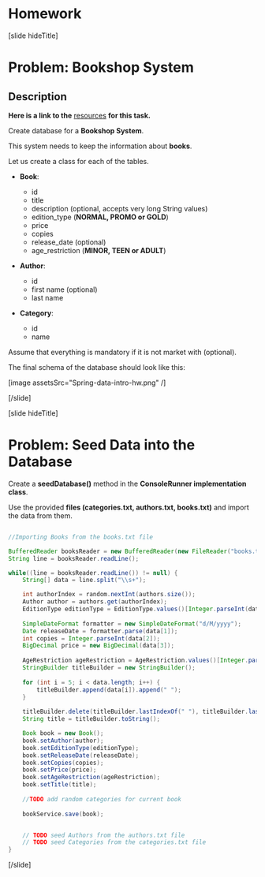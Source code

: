 # Homework

[slide hideTitle]

# Problem: Bookshop System

## Description

**Here is a link to the** [resources](https://videos.softuni.org/resources/java/Java-ORM-And-Spring-Data/05-Spring-Data-Intro-Homework-Resources.zip) **for this task.**

Create database for a **Bookshop System**. 

This system needs to keep the information about **books**. 

Let us create a class for each of the tables.
-	**Book**:
     -  id
     -  title 
     -  description (optional, accepts very long String values) 
     -  edition_type (**NORMAL, PROMO or GOLD**)
     -  price
     -  copies
     -  release_date (optional)
     -  age_restriction (**MINOR, TEEN or ADULT**)

-	**Author**:
    - id 
    - first name (optional) 
    - last name

-	**Category**:
    - id 
    - name

Assume that everything is mandatory if it is not market with (optional).

The final schema of the database should look like this:

[image assetsSrc="Spring-data-intro-hw.png" /]

[/slide]

[slide hideTitle]

# Problem: Seed Data into the Database

Create a **seedDatabase()** method in the **ConsoleRunner implementation class**. 

Use the provided **files (categories.txt, authors.txt, books.txt)** and import the data from them.

```java

//Importing Books from the books.txt file

BufferedReader booksReader = new BufferedReader(new FileReader("books.txt"));
String line = booksReader.readLine();

while((line = booksReader.readLine()) != null) {
    String[] data = line.split("\\s+");

    int authorIndex = random.nextInt(authors.size());
    Author author = authors.get(authorIndex);
    EditionType editionType = EditionType.values()[Integer.parseInt(data[0])];
    
    SimpleDateFormat formatter = new SimpleDateFormat("d/M/yyyy");
    Date releaseDate = formatter.parse(data[1]);
    int copies = Integer.parseInt(data[2]);
    BigDecimal price = new BigDecimal(data[3]);
    
    AgeRestriction ageRestriction = AgeRestriction.values()[Integer.parseInt(data[4])];
    StringBuilder titleBuilder = new StringBuilder();
    
    for (int i = 5; i < data.length; i++) {
        titleBuilder.append(data[i]).append(" ");
    }
    
    titleBuilder.delete(titleBuilder.lastIndexOf(" "), titleBuilder.lastIndexOf(" "));
    String title = titleBuilder.toString();

    Book book = new Book();
    book.setAuthor(author);
    book.setEditionType(editionType);
    book.setReleaseDate(releaseDate);
    book.setCopies(copies);
    book.setPrice(price);
    book.setAgeRestriction(ageRestriction);
    book.setTitle(title);
    
    //TODO add random categories for current book
   
    bookService.save(book);


    // TODO seed Authors from the authors.txt file
    // TODO seed Categories from the categories.txt file
}
``` 
[/slide]

